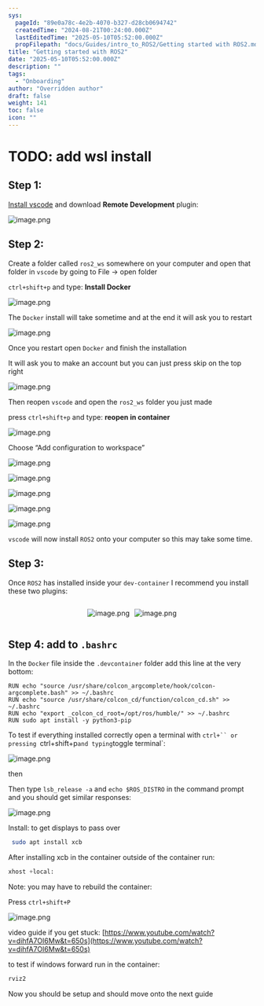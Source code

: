 ```yaml
---
sys:
  pageId: "89e0a78c-4e2b-4070-b327-d28cb0694742"
  createdTime: "2024-08-21T00:24:00.000Z"
  lastEditedTime: "2025-05-10T05:52:00.000Z"
  propFilepath: "docs/Guides/intro_to_ROS2/Getting started with ROS2.md"
title: "Getting started with ROS2"
date: "2025-05-10T05:52:00.000Z"
description: ""
tags:
  - "Onboarding"
author: "Overridden author"
draft: false
weight: 141
toc: false
icon: ""
---
```


# TODO: add wsl install

## Step 1:

[Install vscode](https://code.visualstudio.com/download) and download **Remote Development** plugin:

![image.png](https://prod-files-secure.s3.us-west-2.amazonaws.com/d518164a-d88e-44d1-a4ee-3adb3bd8bce0/efb52993-1881-4a40-b95e-6f020334f022/image.png?X-Amz-Algorithm=AWS4-HMAC-SHA256&X-Amz-Content-Sha256=UNSIGNED-PAYLOAD&X-Amz-Credential=ASIAZI2LB4667BQHHXIJ%2F20250513%2Fus-west-2%2Fs3%2Faws4_request&X-Amz-Date=20250513T210754Z&X-Amz-Expires=3600&X-Amz-Security-Token=IQoJb3JpZ2luX2VjEE0aCXVzLXdlc3QtMiJHMEUCIQD544NCeYpRmTFUbCrgCsOButnoSDEnKnfuYQkV8uh4zAIgZYLOVFQuXY4%2ByT2GgD56XJ4QpMcWJJ6RSeq8qBsMdHUqiAQI9v%2F%2F%2F%2F%2F%2F%2F%2F%2F%2FARAAGgw2Mzc0MjMxODM4MDUiDM6OP8JyOpSgulWb%2FSrcA3Ihi6cef9xxvCuHIViIT3KnSbXDX%2F7HCCcp%2BEIPHMAPJh7dOrONA%2Fydh4t6mCTqHPWkYfQ3CwNWOuHR0lxz71wRux774GGYEyK70aJ%2BpNbBa%2Fbv%2BNcNzmmIpHU3x6%2Bv0b6U14zRmG4fkVc3NH2wv5aMt3ziugII4tt99bSy6iYF5gHKcugEVS8LjvAvdB36s4%2BG%2BmkHLZk1rOTHItY7gdIj2Rmgo3Y%2B0TaRUrwjOhicjnV7cym8JTrKzzPrTnk%2F8M0tLuHFNQSB5KIWUZAKREb%2B7QBczmU5zOihtgW%2FDdqYHcDdPhBXOYX7G%2BD8txO8m1weC%2BC3B3DB2QuVzaNEwY40MqfhbovbkNfTaIr9cnwxeps2%2BKtWtXLzOKg9DriO27ueJ3%2BwnkWByvoDJO6kgvvyl9dvTTDe%2FO%2BtwVOrpmST8XAe73%2BCsngxEy5ttxDH9KU%2BDPW8krRvm%2FoIvz0bYB6phMa6Dr6Pg%2B4k%2BdKc1p8YRBlPIWDJ%2FbKUilK7Eu7WT%2FTpBJQQoVVLwRaH2c0Eia0%2Bwj0XpczTFk2a4yCmZNuOewBowcDHTNAVp5Mq%2B%2FfyMDQuTbeO19Z24l903nZiCy3N5XLeYcP0%2F9IUFtr926veYWnJlErZdcRM5m6bMM3bjsEGOqUBIKs7EKQNPWqbDggVhpbBbUPMrYRGAadJ3qKNo9T3%2FJBddiANmpW7y9ag6G3xNwyfj%2FrNDTJpQLSBb3rRzu1FG7BTn2zddWvO%2B0S5g6B05jmcAGv12xWfQroPQ8zOhNj%2FaJ5b4bJHwYR5iH82GtHh9TgdXl5rX0%2BLQqOpAdVZDYrilcYspDLEY3XhaRrA7kpfpMyR6xdXmMzP4uVvq1UNMOmsFdRY&X-Amz-Signature=a7c14626f082c4fca9c3c64743a903ae045b76c2198b663ac099fb97d183233a&X-Amz-SignedHeaders=host&x-id=GetObject)

## Step 2:

Create a folder called `ros2_ws` somewhere on your computer and open that folder in `vscode` by going to File → open folder 

`ctrl+shift+p` and type: **Install Docker**

![image.png](https://prod-files-secure.s3.us-west-2.amazonaws.com/d518164a-d88e-44d1-a4ee-3adb3bd8bce0/2269dc0e-1cd5-47ff-bceb-c04ad9b2eab0/image.png?X-Amz-Algorithm=AWS4-HMAC-SHA256&X-Amz-Content-Sha256=UNSIGNED-PAYLOAD&X-Amz-Credential=ASIAZI2LB4667BQHHXIJ%2F20250513%2Fus-west-2%2Fs3%2Faws4_request&X-Amz-Date=20250513T210754Z&X-Amz-Expires=3600&X-Amz-Security-Token=IQoJb3JpZ2luX2VjEE0aCXVzLXdlc3QtMiJHMEUCIQD544NCeYpRmTFUbCrgCsOButnoSDEnKnfuYQkV8uh4zAIgZYLOVFQuXY4%2ByT2GgD56XJ4QpMcWJJ6RSeq8qBsMdHUqiAQI9v%2F%2F%2F%2F%2F%2F%2F%2F%2F%2FARAAGgw2Mzc0MjMxODM4MDUiDM6OP8JyOpSgulWb%2FSrcA3Ihi6cef9xxvCuHIViIT3KnSbXDX%2F7HCCcp%2BEIPHMAPJh7dOrONA%2Fydh4t6mCTqHPWkYfQ3CwNWOuHR0lxz71wRux774GGYEyK70aJ%2BpNbBa%2Fbv%2BNcNzmmIpHU3x6%2Bv0b6U14zRmG4fkVc3NH2wv5aMt3ziugII4tt99bSy6iYF5gHKcugEVS8LjvAvdB36s4%2BG%2BmkHLZk1rOTHItY7gdIj2Rmgo3Y%2B0TaRUrwjOhicjnV7cym8JTrKzzPrTnk%2F8M0tLuHFNQSB5KIWUZAKREb%2B7QBczmU5zOihtgW%2FDdqYHcDdPhBXOYX7G%2BD8txO8m1weC%2BC3B3DB2QuVzaNEwY40MqfhbovbkNfTaIr9cnwxeps2%2BKtWtXLzOKg9DriO27ueJ3%2BwnkWByvoDJO6kgvvyl9dvTTDe%2FO%2BtwVOrpmST8XAe73%2BCsngxEy5ttxDH9KU%2BDPW8krRvm%2FoIvz0bYB6phMa6Dr6Pg%2B4k%2BdKc1p8YRBlPIWDJ%2FbKUilK7Eu7WT%2FTpBJQQoVVLwRaH2c0Eia0%2Bwj0XpczTFk2a4yCmZNuOewBowcDHTNAVp5Mq%2B%2FfyMDQuTbeO19Z24l903nZiCy3N5XLeYcP0%2F9IUFtr926veYWnJlErZdcRM5m6bMM3bjsEGOqUBIKs7EKQNPWqbDggVhpbBbUPMrYRGAadJ3qKNo9T3%2FJBddiANmpW7y9ag6G3xNwyfj%2FrNDTJpQLSBb3rRzu1FG7BTn2zddWvO%2B0S5g6B05jmcAGv12xWfQroPQ8zOhNj%2FaJ5b4bJHwYR5iH82GtHh9TgdXl5rX0%2BLQqOpAdVZDYrilcYspDLEY3XhaRrA7kpfpMyR6xdXmMzP4uVvq1UNMOmsFdRY&X-Amz-Signature=0d5972c1fa5ba059b416c4c22ca7e2ec274d51d437285d9ef10b4e02855b6303&X-Amz-SignedHeaders=host&x-id=GetObject)

The `Docker` install will take sometime and at the end it will ask you to restart

![image.png](https://prod-files-secure.s3.us-west-2.amazonaws.com/d518164a-d88e-44d1-a4ee-3adb3bd8bce0/ed233f78-be33-4b1f-b89c-9c346c0e961e/image.png?X-Amz-Algorithm=AWS4-HMAC-SHA256&X-Amz-Content-Sha256=UNSIGNED-PAYLOAD&X-Amz-Credential=ASIAZI2LB4667BQHHXIJ%2F20250513%2Fus-west-2%2Fs3%2Faws4_request&X-Amz-Date=20250513T210754Z&X-Amz-Expires=3600&X-Amz-Security-Token=IQoJb3JpZ2luX2VjEE0aCXVzLXdlc3QtMiJHMEUCIQD544NCeYpRmTFUbCrgCsOButnoSDEnKnfuYQkV8uh4zAIgZYLOVFQuXY4%2ByT2GgD56XJ4QpMcWJJ6RSeq8qBsMdHUqiAQI9v%2F%2F%2F%2F%2F%2F%2F%2F%2F%2FARAAGgw2Mzc0MjMxODM4MDUiDM6OP8JyOpSgulWb%2FSrcA3Ihi6cef9xxvCuHIViIT3KnSbXDX%2F7HCCcp%2BEIPHMAPJh7dOrONA%2Fydh4t6mCTqHPWkYfQ3CwNWOuHR0lxz71wRux774GGYEyK70aJ%2BpNbBa%2Fbv%2BNcNzmmIpHU3x6%2Bv0b6U14zRmG4fkVc3NH2wv5aMt3ziugII4tt99bSy6iYF5gHKcugEVS8LjvAvdB36s4%2BG%2BmkHLZk1rOTHItY7gdIj2Rmgo3Y%2B0TaRUrwjOhicjnV7cym8JTrKzzPrTnk%2F8M0tLuHFNQSB5KIWUZAKREb%2B7QBczmU5zOihtgW%2FDdqYHcDdPhBXOYX7G%2BD8txO8m1weC%2BC3B3DB2QuVzaNEwY40MqfhbovbkNfTaIr9cnwxeps2%2BKtWtXLzOKg9DriO27ueJ3%2BwnkWByvoDJO6kgvvyl9dvTTDe%2FO%2BtwVOrpmST8XAe73%2BCsngxEy5ttxDH9KU%2BDPW8krRvm%2FoIvz0bYB6phMa6Dr6Pg%2B4k%2BdKc1p8YRBlPIWDJ%2FbKUilK7Eu7WT%2FTpBJQQoVVLwRaH2c0Eia0%2Bwj0XpczTFk2a4yCmZNuOewBowcDHTNAVp5Mq%2B%2FfyMDQuTbeO19Z24l903nZiCy3N5XLeYcP0%2F9IUFtr926veYWnJlErZdcRM5m6bMM3bjsEGOqUBIKs7EKQNPWqbDggVhpbBbUPMrYRGAadJ3qKNo9T3%2FJBddiANmpW7y9ag6G3xNwyfj%2FrNDTJpQLSBb3rRzu1FG7BTn2zddWvO%2B0S5g6B05jmcAGv12xWfQroPQ8zOhNj%2FaJ5b4bJHwYR5iH82GtHh9TgdXl5rX0%2BLQqOpAdVZDYrilcYspDLEY3XhaRrA7kpfpMyR6xdXmMzP4uVvq1UNMOmsFdRY&X-Amz-Signature=46dffb8cdb8ce3afcd8ac12391b0c5b936addf1153280f339be126af68fb81ff&X-Amz-SignedHeaders=host&x-id=GetObject)

Once you restart open `Docker` and finish the installation

It will ask you to make an account but you can just press skip on the top right

![image.png](https://prod-files-secure.s3.us-west-2.amazonaws.com/d518164a-d88e-44d1-a4ee-3adb3bd8bce0/21010ad9-1659-4fd9-9f59-9932a09b2a3d/image.png?X-Amz-Algorithm=AWS4-HMAC-SHA256&X-Amz-Content-Sha256=UNSIGNED-PAYLOAD&X-Amz-Credential=ASIAZI2LB4667BQHHXIJ%2F20250513%2Fus-west-2%2Fs3%2Faws4_request&X-Amz-Date=20250513T210754Z&X-Amz-Expires=3600&X-Amz-Security-Token=IQoJb3JpZ2luX2VjEE0aCXVzLXdlc3QtMiJHMEUCIQD544NCeYpRmTFUbCrgCsOButnoSDEnKnfuYQkV8uh4zAIgZYLOVFQuXY4%2ByT2GgD56XJ4QpMcWJJ6RSeq8qBsMdHUqiAQI9v%2F%2F%2F%2F%2F%2F%2F%2F%2F%2FARAAGgw2Mzc0MjMxODM4MDUiDM6OP8JyOpSgulWb%2FSrcA3Ihi6cef9xxvCuHIViIT3KnSbXDX%2F7HCCcp%2BEIPHMAPJh7dOrONA%2Fydh4t6mCTqHPWkYfQ3CwNWOuHR0lxz71wRux774GGYEyK70aJ%2BpNbBa%2Fbv%2BNcNzmmIpHU3x6%2Bv0b6U14zRmG4fkVc3NH2wv5aMt3ziugII4tt99bSy6iYF5gHKcugEVS8LjvAvdB36s4%2BG%2BmkHLZk1rOTHItY7gdIj2Rmgo3Y%2B0TaRUrwjOhicjnV7cym8JTrKzzPrTnk%2F8M0tLuHFNQSB5KIWUZAKREb%2B7QBczmU5zOihtgW%2FDdqYHcDdPhBXOYX7G%2BD8txO8m1weC%2BC3B3DB2QuVzaNEwY40MqfhbovbkNfTaIr9cnwxeps2%2BKtWtXLzOKg9DriO27ueJ3%2BwnkWByvoDJO6kgvvyl9dvTTDe%2FO%2BtwVOrpmST8XAe73%2BCsngxEy5ttxDH9KU%2BDPW8krRvm%2FoIvz0bYB6phMa6Dr6Pg%2B4k%2BdKc1p8YRBlPIWDJ%2FbKUilK7Eu7WT%2FTpBJQQoVVLwRaH2c0Eia0%2Bwj0XpczTFk2a4yCmZNuOewBowcDHTNAVp5Mq%2B%2FfyMDQuTbeO19Z24l903nZiCy3N5XLeYcP0%2F9IUFtr926veYWnJlErZdcRM5m6bMM3bjsEGOqUBIKs7EKQNPWqbDggVhpbBbUPMrYRGAadJ3qKNo9T3%2FJBddiANmpW7y9ag6G3xNwyfj%2FrNDTJpQLSBb3rRzu1FG7BTn2zddWvO%2B0S5g6B05jmcAGv12xWfQroPQ8zOhNj%2FaJ5b4bJHwYR5iH82GtHh9TgdXl5rX0%2BLQqOpAdVZDYrilcYspDLEY3XhaRrA7kpfpMyR6xdXmMzP4uVvq1UNMOmsFdRY&X-Amz-Signature=bdb6f1512da9f6dca38abfad43f7fe12f3740a7b4c239491d465eab479bd1936&X-Amz-SignedHeaders=host&x-id=GetObject)

Then reopen `vscode` and open the `ros2_ws` folder you just made

press `ctrl+shift+p` and type: **reopen in container**

![image.png](https://prod-files-secure.s3.us-west-2.amazonaws.com/d518164a-d88e-44d1-a4ee-3adb3bd8bce0/4e93b8c2-41ad-488c-8095-c74205196118/image.png?X-Amz-Algorithm=AWS4-HMAC-SHA256&X-Amz-Content-Sha256=UNSIGNED-PAYLOAD&X-Amz-Credential=ASIAZI2LB4667BQHHXIJ%2F20250513%2Fus-west-2%2Fs3%2Faws4_request&X-Amz-Date=20250513T210754Z&X-Amz-Expires=3600&X-Amz-Security-Token=IQoJb3JpZ2luX2VjEE0aCXVzLXdlc3QtMiJHMEUCIQD544NCeYpRmTFUbCrgCsOButnoSDEnKnfuYQkV8uh4zAIgZYLOVFQuXY4%2ByT2GgD56XJ4QpMcWJJ6RSeq8qBsMdHUqiAQI9v%2F%2F%2F%2F%2F%2F%2F%2F%2F%2FARAAGgw2Mzc0MjMxODM4MDUiDM6OP8JyOpSgulWb%2FSrcA3Ihi6cef9xxvCuHIViIT3KnSbXDX%2F7HCCcp%2BEIPHMAPJh7dOrONA%2Fydh4t6mCTqHPWkYfQ3CwNWOuHR0lxz71wRux774GGYEyK70aJ%2BpNbBa%2Fbv%2BNcNzmmIpHU3x6%2Bv0b6U14zRmG4fkVc3NH2wv5aMt3ziugII4tt99bSy6iYF5gHKcugEVS8LjvAvdB36s4%2BG%2BmkHLZk1rOTHItY7gdIj2Rmgo3Y%2B0TaRUrwjOhicjnV7cym8JTrKzzPrTnk%2F8M0tLuHFNQSB5KIWUZAKREb%2B7QBczmU5zOihtgW%2FDdqYHcDdPhBXOYX7G%2BD8txO8m1weC%2BC3B3DB2QuVzaNEwY40MqfhbovbkNfTaIr9cnwxeps2%2BKtWtXLzOKg9DriO27ueJ3%2BwnkWByvoDJO6kgvvyl9dvTTDe%2FO%2BtwVOrpmST8XAe73%2BCsngxEy5ttxDH9KU%2BDPW8krRvm%2FoIvz0bYB6phMa6Dr6Pg%2B4k%2BdKc1p8YRBlPIWDJ%2FbKUilK7Eu7WT%2FTpBJQQoVVLwRaH2c0Eia0%2Bwj0XpczTFk2a4yCmZNuOewBowcDHTNAVp5Mq%2B%2FfyMDQuTbeO19Z24l903nZiCy3N5XLeYcP0%2F9IUFtr926veYWnJlErZdcRM5m6bMM3bjsEGOqUBIKs7EKQNPWqbDggVhpbBbUPMrYRGAadJ3qKNo9T3%2FJBddiANmpW7y9ag6G3xNwyfj%2FrNDTJpQLSBb3rRzu1FG7BTn2zddWvO%2B0S5g6B05jmcAGv12xWfQroPQ8zOhNj%2FaJ5b4bJHwYR5iH82GtHh9TgdXl5rX0%2BLQqOpAdVZDYrilcYspDLEY3XhaRrA7kpfpMyR6xdXmMzP4uVvq1UNMOmsFdRY&X-Amz-Signature=c7ed8bd766ed1cf2098b85c61e0b493af746cc68e67a431a4197aca7a952c3ed&X-Amz-SignedHeaders=host&x-id=GetObject)

Choose “Add configuration to workspace”

![image.png](https://prod-files-secure.s3.us-west-2.amazonaws.com/d518164a-d88e-44d1-a4ee-3adb3bd8bce0/9560b282-5060-4989-ba37-97e7b2c22476/image.png?X-Amz-Algorithm=AWS4-HMAC-SHA256&X-Amz-Content-Sha256=UNSIGNED-PAYLOAD&X-Amz-Credential=ASIAZI2LB4667BQHHXIJ%2F20250513%2Fus-west-2%2Fs3%2Faws4_request&X-Amz-Date=20250513T210754Z&X-Amz-Expires=3600&X-Amz-Security-Token=IQoJb3JpZ2luX2VjEE0aCXVzLXdlc3QtMiJHMEUCIQD544NCeYpRmTFUbCrgCsOButnoSDEnKnfuYQkV8uh4zAIgZYLOVFQuXY4%2ByT2GgD56XJ4QpMcWJJ6RSeq8qBsMdHUqiAQI9v%2F%2F%2F%2F%2F%2F%2F%2F%2F%2FARAAGgw2Mzc0MjMxODM4MDUiDM6OP8JyOpSgulWb%2FSrcA3Ihi6cef9xxvCuHIViIT3KnSbXDX%2F7HCCcp%2BEIPHMAPJh7dOrONA%2Fydh4t6mCTqHPWkYfQ3CwNWOuHR0lxz71wRux774GGYEyK70aJ%2BpNbBa%2Fbv%2BNcNzmmIpHU3x6%2Bv0b6U14zRmG4fkVc3NH2wv5aMt3ziugII4tt99bSy6iYF5gHKcugEVS8LjvAvdB36s4%2BG%2BmkHLZk1rOTHItY7gdIj2Rmgo3Y%2B0TaRUrwjOhicjnV7cym8JTrKzzPrTnk%2F8M0tLuHFNQSB5KIWUZAKREb%2B7QBczmU5zOihtgW%2FDdqYHcDdPhBXOYX7G%2BD8txO8m1weC%2BC3B3DB2QuVzaNEwY40MqfhbovbkNfTaIr9cnwxeps2%2BKtWtXLzOKg9DriO27ueJ3%2BwnkWByvoDJO6kgvvyl9dvTTDe%2FO%2BtwVOrpmST8XAe73%2BCsngxEy5ttxDH9KU%2BDPW8krRvm%2FoIvz0bYB6phMa6Dr6Pg%2B4k%2BdKc1p8YRBlPIWDJ%2FbKUilK7Eu7WT%2FTpBJQQoVVLwRaH2c0Eia0%2Bwj0XpczTFk2a4yCmZNuOewBowcDHTNAVp5Mq%2B%2FfyMDQuTbeO19Z24l903nZiCy3N5XLeYcP0%2F9IUFtr926veYWnJlErZdcRM5m6bMM3bjsEGOqUBIKs7EKQNPWqbDggVhpbBbUPMrYRGAadJ3qKNo9T3%2FJBddiANmpW7y9ag6G3xNwyfj%2FrNDTJpQLSBb3rRzu1FG7BTn2zddWvO%2B0S5g6B05jmcAGv12xWfQroPQ8zOhNj%2FaJ5b4bJHwYR5iH82GtHh9TgdXl5rX0%2BLQqOpAdVZDYrilcYspDLEY3XhaRrA7kpfpMyR6xdXmMzP4uVvq1UNMOmsFdRY&X-Amz-Signature=f8b130d5286ffd6e69f6218c3c36dcab1526ea01a9d5de28a8140de12af00ac1&X-Amz-SignedHeaders=host&x-id=GetObject)

![image.png](https://prod-files-secure.s3.us-west-2.amazonaws.com/d518164a-d88e-44d1-a4ee-3adb3bd8bce0/2ee63f81-886b-48e8-a553-dc6e5eac99e4/image.png?X-Amz-Algorithm=AWS4-HMAC-SHA256&X-Amz-Content-Sha256=UNSIGNED-PAYLOAD&X-Amz-Credential=ASIAZI2LB4667BQHHXIJ%2F20250513%2Fus-west-2%2Fs3%2Faws4_request&X-Amz-Date=20250513T210754Z&X-Amz-Expires=3600&X-Amz-Security-Token=IQoJb3JpZ2luX2VjEE0aCXVzLXdlc3QtMiJHMEUCIQD544NCeYpRmTFUbCrgCsOButnoSDEnKnfuYQkV8uh4zAIgZYLOVFQuXY4%2ByT2GgD56XJ4QpMcWJJ6RSeq8qBsMdHUqiAQI9v%2F%2F%2F%2F%2F%2F%2F%2F%2F%2FARAAGgw2Mzc0MjMxODM4MDUiDM6OP8JyOpSgulWb%2FSrcA3Ihi6cef9xxvCuHIViIT3KnSbXDX%2F7HCCcp%2BEIPHMAPJh7dOrONA%2Fydh4t6mCTqHPWkYfQ3CwNWOuHR0lxz71wRux774GGYEyK70aJ%2BpNbBa%2Fbv%2BNcNzmmIpHU3x6%2Bv0b6U14zRmG4fkVc3NH2wv5aMt3ziugII4tt99bSy6iYF5gHKcugEVS8LjvAvdB36s4%2BG%2BmkHLZk1rOTHItY7gdIj2Rmgo3Y%2B0TaRUrwjOhicjnV7cym8JTrKzzPrTnk%2F8M0tLuHFNQSB5KIWUZAKREb%2B7QBczmU5zOihtgW%2FDdqYHcDdPhBXOYX7G%2BD8txO8m1weC%2BC3B3DB2QuVzaNEwY40MqfhbovbkNfTaIr9cnwxeps2%2BKtWtXLzOKg9DriO27ueJ3%2BwnkWByvoDJO6kgvvyl9dvTTDe%2FO%2BtwVOrpmST8XAe73%2BCsngxEy5ttxDH9KU%2BDPW8krRvm%2FoIvz0bYB6phMa6Dr6Pg%2B4k%2BdKc1p8YRBlPIWDJ%2FbKUilK7Eu7WT%2FTpBJQQoVVLwRaH2c0Eia0%2Bwj0XpczTFk2a4yCmZNuOewBowcDHTNAVp5Mq%2B%2FfyMDQuTbeO19Z24l903nZiCy3N5XLeYcP0%2F9IUFtr926veYWnJlErZdcRM5m6bMM3bjsEGOqUBIKs7EKQNPWqbDggVhpbBbUPMrYRGAadJ3qKNo9T3%2FJBddiANmpW7y9ag6G3xNwyfj%2FrNDTJpQLSBb3rRzu1FG7BTn2zddWvO%2B0S5g6B05jmcAGv12xWfQroPQ8zOhNj%2FaJ5b4bJHwYR5iH82GtHh9TgdXl5rX0%2BLQqOpAdVZDYrilcYspDLEY3XhaRrA7kpfpMyR6xdXmMzP4uVvq1UNMOmsFdRY&X-Amz-Signature=3b376b91fb9b50b369fbaf61489be244e082b1f01880a8b27b22af00f847c670&X-Amz-SignedHeaders=host&x-id=GetObject)

![image.png](https://prod-files-secure.s3.us-west-2.amazonaws.com/d518164a-d88e-44d1-a4ee-3adb3bd8bce0/ae1580b2-b048-407e-aed9-b584224a7a04/image.png?X-Amz-Algorithm=AWS4-HMAC-SHA256&X-Amz-Content-Sha256=UNSIGNED-PAYLOAD&X-Amz-Credential=ASIAZI2LB4667BQHHXIJ%2F20250513%2Fus-west-2%2Fs3%2Faws4_request&X-Amz-Date=20250513T210754Z&X-Amz-Expires=3600&X-Amz-Security-Token=IQoJb3JpZ2luX2VjEE0aCXVzLXdlc3QtMiJHMEUCIQD544NCeYpRmTFUbCrgCsOButnoSDEnKnfuYQkV8uh4zAIgZYLOVFQuXY4%2ByT2GgD56XJ4QpMcWJJ6RSeq8qBsMdHUqiAQI9v%2F%2F%2F%2F%2F%2F%2F%2F%2F%2FARAAGgw2Mzc0MjMxODM4MDUiDM6OP8JyOpSgulWb%2FSrcA3Ihi6cef9xxvCuHIViIT3KnSbXDX%2F7HCCcp%2BEIPHMAPJh7dOrONA%2Fydh4t6mCTqHPWkYfQ3CwNWOuHR0lxz71wRux774GGYEyK70aJ%2BpNbBa%2Fbv%2BNcNzmmIpHU3x6%2Bv0b6U14zRmG4fkVc3NH2wv5aMt3ziugII4tt99bSy6iYF5gHKcugEVS8LjvAvdB36s4%2BG%2BmkHLZk1rOTHItY7gdIj2Rmgo3Y%2B0TaRUrwjOhicjnV7cym8JTrKzzPrTnk%2F8M0tLuHFNQSB5KIWUZAKREb%2B7QBczmU5zOihtgW%2FDdqYHcDdPhBXOYX7G%2BD8txO8m1weC%2BC3B3DB2QuVzaNEwY40MqfhbovbkNfTaIr9cnwxeps2%2BKtWtXLzOKg9DriO27ueJ3%2BwnkWByvoDJO6kgvvyl9dvTTDe%2FO%2BtwVOrpmST8XAe73%2BCsngxEy5ttxDH9KU%2BDPW8krRvm%2FoIvz0bYB6phMa6Dr6Pg%2B4k%2BdKc1p8YRBlPIWDJ%2FbKUilK7Eu7WT%2FTpBJQQoVVLwRaH2c0Eia0%2Bwj0XpczTFk2a4yCmZNuOewBowcDHTNAVp5Mq%2B%2FfyMDQuTbeO19Z24l903nZiCy3N5XLeYcP0%2F9IUFtr926veYWnJlErZdcRM5m6bMM3bjsEGOqUBIKs7EKQNPWqbDggVhpbBbUPMrYRGAadJ3qKNo9T3%2FJBddiANmpW7y9ag6G3xNwyfj%2FrNDTJpQLSBb3rRzu1FG7BTn2zddWvO%2B0S5g6B05jmcAGv12xWfQroPQ8zOhNj%2FaJ5b4bJHwYR5iH82GtHh9TgdXl5rX0%2BLQqOpAdVZDYrilcYspDLEY3XhaRrA7kpfpMyR6xdXmMzP4uVvq1UNMOmsFdRY&X-Amz-Signature=373c04ee599b984fda00d4abb64c370dfbbc10175f5a154cc8eac359915a982e&X-Amz-SignedHeaders=host&x-id=GetObject)

![image.png](https://prod-files-secure.s3.us-west-2.amazonaws.com/d518164a-d88e-44d1-a4ee-3adb3bd8bce0/53255b28-f75e-430f-b9e3-c0ac8577e42b/image.png?X-Amz-Algorithm=AWS4-HMAC-SHA256&X-Amz-Content-Sha256=UNSIGNED-PAYLOAD&X-Amz-Credential=ASIAZI2LB4667BQHHXIJ%2F20250513%2Fus-west-2%2Fs3%2Faws4_request&X-Amz-Date=20250513T210754Z&X-Amz-Expires=3600&X-Amz-Security-Token=IQoJb3JpZ2luX2VjEE0aCXVzLXdlc3QtMiJHMEUCIQD544NCeYpRmTFUbCrgCsOButnoSDEnKnfuYQkV8uh4zAIgZYLOVFQuXY4%2ByT2GgD56XJ4QpMcWJJ6RSeq8qBsMdHUqiAQI9v%2F%2F%2F%2F%2F%2F%2F%2F%2F%2FARAAGgw2Mzc0MjMxODM4MDUiDM6OP8JyOpSgulWb%2FSrcA3Ihi6cef9xxvCuHIViIT3KnSbXDX%2F7HCCcp%2BEIPHMAPJh7dOrONA%2Fydh4t6mCTqHPWkYfQ3CwNWOuHR0lxz71wRux774GGYEyK70aJ%2BpNbBa%2Fbv%2BNcNzmmIpHU3x6%2Bv0b6U14zRmG4fkVc3NH2wv5aMt3ziugII4tt99bSy6iYF5gHKcugEVS8LjvAvdB36s4%2BG%2BmkHLZk1rOTHItY7gdIj2Rmgo3Y%2B0TaRUrwjOhicjnV7cym8JTrKzzPrTnk%2F8M0tLuHFNQSB5KIWUZAKREb%2B7QBczmU5zOihtgW%2FDdqYHcDdPhBXOYX7G%2BD8txO8m1weC%2BC3B3DB2QuVzaNEwY40MqfhbovbkNfTaIr9cnwxeps2%2BKtWtXLzOKg9DriO27ueJ3%2BwnkWByvoDJO6kgvvyl9dvTTDe%2FO%2BtwVOrpmST8XAe73%2BCsngxEy5ttxDH9KU%2BDPW8krRvm%2FoIvz0bYB6phMa6Dr6Pg%2B4k%2BdKc1p8YRBlPIWDJ%2FbKUilK7Eu7WT%2FTpBJQQoVVLwRaH2c0Eia0%2Bwj0XpczTFk2a4yCmZNuOewBowcDHTNAVp5Mq%2B%2FfyMDQuTbeO19Z24l903nZiCy3N5XLeYcP0%2F9IUFtr926veYWnJlErZdcRM5m6bMM3bjsEGOqUBIKs7EKQNPWqbDggVhpbBbUPMrYRGAadJ3qKNo9T3%2FJBddiANmpW7y9ag6G3xNwyfj%2FrNDTJpQLSBb3rRzu1FG7BTn2zddWvO%2B0S5g6B05jmcAGv12xWfQroPQ8zOhNj%2FaJ5b4bJHwYR5iH82GtHh9TgdXl5rX0%2BLQqOpAdVZDYrilcYspDLEY3XhaRrA7kpfpMyR6xdXmMzP4uVvq1UNMOmsFdRY&X-Amz-Signature=32a7e1bb88d6144236eb20da2fb8c7b4f11824563d0e722731c5ac294fc59d46&X-Amz-SignedHeaders=host&x-id=GetObject)

![image.png](https://prod-files-secure.s3.us-west-2.amazonaws.com/d518164a-d88e-44d1-a4ee-3adb3bd8bce0/7c562767-5af9-4ffb-97d1-327bcdf4ee00/image.png?X-Amz-Algorithm=AWS4-HMAC-SHA256&X-Amz-Content-Sha256=UNSIGNED-PAYLOAD&X-Amz-Credential=ASIAZI2LB4667BQHHXIJ%2F20250513%2Fus-west-2%2Fs3%2Faws4_request&X-Amz-Date=20250513T210754Z&X-Amz-Expires=3600&X-Amz-Security-Token=IQoJb3JpZ2luX2VjEE0aCXVzLXdlc3QtMiJHMEUCIQD544NCeYpRmTFUbCrgCsOButnoSDEnKnfuYQkV8uh4zAIgZYLOVFQuXY4%2ByT2GgD56XJ4QpMcWJJ6RSeq8qBsMdHUqiAQI9v%2F%2F%2F%2F%2F%2F%2F%2F%2F%2FARAAGgw2Mzc0MjMxODM4MDUiDM6OP8JyOpSgulWb%2FSrcA3Ihi6cef9xxvCuHIViIT3KnSbXDX%2F7HCCcp%2BEIPHMAPJh7dOrONA%2Fydh4t6mCTqHPWkYfQ3CwNWOuHR0lxz71wRux774GGYEyK70aJ%2BpNbBa%2Fbv%2BNcNzmmIpHU3x6%2Bv0b6U14zRmG4fkVc3NH2wv5aMt3ziugII4tt99bSy6iYF5gHKcugEVS8LjvAvdB36s4%2BG%2BmkHLZk1rOTHItY7gdIj2Rmgo3Y%2B0TaRUrwjOhicjnV7cym8JTrKzzPrTnk%2F8M0tLuHFNQSB5KIWUZAKREb%2B7QBczmU5zOihtgW%2FDdqYHcDdPhBXOYX7G%2BD8txO8m1weC%2BC3B3DB2QuVzaNEwY40MqfhbovbkNfTaIr9cnwxeps2%2BKtWtXLzOKg9DriO27ueJ3%2BwnkWByvoDJO6kgvvyl9dvTTDe%2FO%2BtwVOrpmST8XAe73%2BCsngxEy5ttxDH9KU%2BDPW8krRvm%2FoIvz0bYB6phMa6Dr6Pg%2B4k%2BdKc1p8YRBlPIWDJ%2FbKUilK7Eu7WT%2FTpBJQQoVVLwRaH2c0Eia0%2Bwj0XpczTFk2a4yCmZNuOewBowcDHTNAVp5Mq%2B%2FfyMDQuTbeO19Z24l903nZiCy3N5XLeYcP0%2F9IUFtr926veYWnJlErZdcRM5m6bMM3bjsEGOqUBIKs7EKQNPWqbDggVhpbBbUPMrYRGAadJ3qKNo9T3%2FJBddiANmpW7y9ag6G3xNwyfj%2FrNDTJpQLSBb3rRzu1FG7BTn2zddWvO%2B0S5g6B05jmcAGv12xWfQroPQ8zOhNj%2FaJ5b4bJHwYR5iH82GtHh9TgdXl5rX0%2BLQqOpAdVZDYrilcYspDLEY3XhaRrA7kpfpMyR6xdXmMzP4uVvq1UNMOmsFdRY&X-Amz-Signature=c71fe31b9168bc2c701342c6ee226a793c6aaadcdf9fbcf20640bd9c3db632f7&X-Amz-SignedHeaders=host&x-id=GetObject)

`vscode` will now install `ROS2` onto your computer so this may take some time.

## Step 3:

Once `ROS2` has installed inside your `dev-container` I recommend you install these two plugins:

<div style="display: flex;flex-direction: row; column-gap:10px; max-width: 630px;justify-content: center;">
<div>

![image.png](https://prod-files-secure.s3.us-west-2.amazonaws.com/d518164a-d88e-44d1-a4ee-3adb3bd8bce0/3fc3d550-5a54-4ba1-ba6b-faa01cdb7369/image.png?X-Amz-Algorithm=AWS4-HMAC-SHA256&X-Amz-Content-Sha256=UNSIGNED-PAYLOAD&X-Amz-Credential=ASIAZI2LB4662BNIVMAY%2F20250513%2Fus-west-2%2Fs3%2Faws4_request&X-Amz-Date=20250513T210757Z&X-Amz-Expires=3600&X-Amz-Security-Token=IQoJb3JpZ2luX2VjEE0aCXVzLXdlc3QtMiJGMEQCIEykl9LsTqUTTaK4XlGxdUR70fq63hmiCvX65HPiQ31KAiBjy0QOf6ckuCAaghOVnRdxkyIS6C0UCdYaE6QMWqKbgyqIBAj2%2F%2F%2F%2F%2F%2F%2F%2F%2F%2F8BEAAaDDYzNzQyMzE4MzgwNSIM%2FcjXjJMspRp8%2Bav4KtwD1XOyvy5mpQtd6G%2FBL40TGPJdp7qhUMdI5hTUtUN1qLZahoUkvwhEsWQ9VhXLSC3jXgyBNzGGe700Esb%2F9xxWc%2FWFw7ogiLKh7h1OhB4Spl%2BhqyJczqDus4edbsNkVmsBd4vujuHRdNIO6M8piMCcfTvf00W5kEe5qQ%2BCFNpjCcASOt6M1f%2Fd58w8yyR2MPQ0IXtrKP7vVUrB6mB%2FrW1CNWE%2FS1wkFi%2FNufbuCQ1BJaaKHPKGuDI6TIbxkSF%2B3hxWx6TV%2Bkfrhr5i7RTM7BWwL%2BQCx%2BT6XBGamb2CoEBZaS2D0sTKCudOKZA9LXAOC1lkqCqzTyUIzMEGKpD439uHK3uoN4OE8DRHWKdjxPyF7Ve1MVM9ZBrJTpl1G4fFfBVrwrexr2PwmJ5U%2BrFmIQHVn9jhEtpEd35UEJr1KBjIyfOC5BEgnLKkZnxTKMz9dJk5%2BQUUsLJ%2F4Zz2nR5lUlLkdNzaqjUrUYINy1SdEC%2BWaRmAxzqHLRWj5ho9dmprOfjVqgy4n2%2FEGfUdkrWDo9oCpiJ2W2wUd%2FuPRzrJfzXrhOoJmAAqNayLvqw6%2FjdezNC5MDEV7YfUpo3D6uLEqC%2BjLeC1FKFdmLPIxHWQUta3ZCBeLbaOKmcRtGpNZ0cw%2FNqOwQY6pgG34zEvd3qPSXGGmdyI9WugkcUF4loqH6gFbdTXwZN%2B6iADZpWHKDLnCCsCHH7EWtYH02JInvmH9tkGkzIX4jDc91saeSJQvz1mZKIlbK6t7nabgsSyizAfv6I32AnOZudjUbumIn6FTasMqlsMUuwJ4MUPkj%2Flk0%2BQgkw2JGy7M4J%2BIU0uLHvfOoUOXRfo0LY0Ki8VjLBFaF%2BKIfb%2FUZy8mTDIN5bS&X-Amz-Signature=32ca50634081e43746fc3449b3fc76703909c82ee75f84c35a72b610f192a019&X-Amz-SignedHeaders=host&x-id=GetObject)

</div>
<div>

![image.png](https://prod-files-secure.s3.us-west-2.amazonaws.com/d518164a-d88e-44d1-a4ee-3adb3bd8bce0/d994cc66-13c2-4093-a5a3-f84cf4601a82/image.png?X-Amz-Algorithm=AWS4-HMAC-SHA256&X-Amz-Content-Sha256=UNSIGNED-PAYLOAD&X-Amz-Credential=ASIAZI2LB466RKW7YXM2%2F20250513%2Fus-west-2%2Fs3%2Faws4_request&X-Amz-Date=20250513T210758Z&X-Amz-Expires=3600&X-Amz-Security-Token=IQoJb3JpZ2luX2VjEE0aCXVzLXdlc3QtMiJIMEYCIQD9bUiMn0nmK%2BbTCwqRT2FJHO305ezjA2rhWYvyUfPwTgIhAOCJLJ06onz8W8yEwvtnzkISorI8d75WM9KT4sWlJNUFKogECPb%2F%2F%2F%2F%2F%2F%2F%2F%2F%2FwEQABoMNjM3NDIzMTgzODA1IgwQisctstS0QbGywq0q3AMjMYV1idr6pFDN9Rl3ic%2BiohDcG8Uj6J6HPhnRHoMyCYmN7Yaxm2r%2BKrMbcdXtscZSAFp8hk0aKjXsMAz3w0j5P2b1zphUfjRsWCmw98dfbiRpAKzKXWsSeWT9IspTl33fri6G0vr2gWeEQ%2F9ML0I2qmbowa96RAn%2B%2F%2BeWJV5N%2F8shERdio9%2FEzE4RGjsLmgQ%2FUPAxoBp0IgBhL6jKWFO%2BP1cAr1l7943bBb4jEmZmWgVkZ59a4dw5eGkesXauLRELtMCvw2xdho2N6euUsIEwcF%2FaumYEGVapB35EsDjoAUz99dIDiJlgmx2Mt9RNk30kuCvPs5RpLiqEHkNsuPUeYfXEGFIBaeHwiv3b2Hfh3i%2FCkfoIJGEux2pN8kilUbtF6%2BwV9GS6VHtY6QjRJuH1Z62Jmb%2FDkQrJGaMvFbf3ZU4QKETtHr%2F3mRtoHhV9%2BI5ZbVtXEGAYuPa330Wcx2p%2FvBrOk6TpOm9v1dL2xcUE9gE5dYQJnnbkXU5arLiF7To%2F782ntnHLj6J1NZn6UhkTDO0EudGraxWE1vqT4Oilu89APwJ5s7Kx9Ev1hzTOigJrl82nEzK%2Fur669y8%2F9vQEQImTwu6X06SHtSPLcVZ0K7Lcr2aPkQFcdLc8KDDn2o7BBjqkAcjerIByQzKkZGeliNBD94QJU%2FZjL8bhjNmP5jrUpQMLhYbtY3Nm07nGBiGdyr8XVU3tLhYIOZcc081zS%2FCZHPqcc%2BAwzwjFFiA4RXiCeEikY34VhaWycgD4EOHdMJgrV6qUvdnEHNJb4ZgXtbM6nX2C7pcbMh4gh3fikOb0XWkrexC9HMpsTr18e33DdpAlxgd94RsbI6nYnaeEugMY8Et1%2FPFf&X-Amz-Signature=5f645bd6c6c9ac24a294a6c424857157b18de3823e136959c089d26c30178f34&X-Amz-SignedHeaders=host&x-id=GetObject)

</div>
</div>

## Step 4: add to `.bashrc`

In the `Docker` file inside the `.devcontainer` folder add this line at the very bottom: 

```docker
RUN echo "source /usr/share/colcon_argcomplete/hook/colcon-argcomplete.bash" >> ~/.bashrc
RUN echo "source /usr/share/colcon_cd/function/colcon_cd.sh" >> ~/.bashrc
RUN echo "export _colcon_cd_root=/opt/ros/humble/" >> ~/.bashrc
RUN sudo apt install -y python3-pip 
```

To test if everything installed correctly open a terminal with `ctrl+`` or pressing `ctrl+shift+p` and typing `toggle terminal`:

![image.png](https://prod-files-secure.s3.us-west-2.amazonaws.com/d518164a-d88e-44d1-a4ee-3adb3bd8bce0/6a4943d8-b04e-4c02-9a58-775f3384d1a5/image.png?X-Amz-Algorithm=AWS4-HMAC-SHA256&X-Amz-Content-Sha256=UNSIGNED-PAYLOAD&X-Amz-Credential=ASIAZI2LB4667BQHHXIJ%2F20250513%2Fus-west-2%2Fs3%2Faws4_request&X-Amz-Date=20250513T210754Z&X-Amz-Expires=3600&X-Amz-Security-Token=IQoJb3JpZ2luX2VjEE0aCXVzLXdlc3QtMiJHMEUCIQD544NCeYpRmTFUbCrgCsOButnoSDEnKnfuYQkV8uh4zAIgZYLOVFQuXY4%2ByT2GgD56XJ4QpMcWJJ6RSeq8qBsMdHUqiAQI9v%2F%2F%2F%2F%2F%2F%2F%2F%2F%2FARAAGgw2Mzc0MjMxODM4MDUiDM6OP8JyOpSgulWb%2FSrcA3Ihi6cef9xxvCuHIViIT3KnSbXDX%2F7HCCcp%2BEIPHMAPJh7dOrONA%2Fydh4t6mCTqHPWkYfQ3CwNWOuHR0lxz71wRux774GGYEyK70aJ%2BpNbBa%2Fbv%2BNcNzmmIpHU3x6%2Bv0b6U14zRmG4fkVc3NH2wv5aMt3ziugII4tt99bSy6iYF5gHKcugEVS8LjvAvdB36s4%2BG%2BmkHLZk1rOTHItY7gdIj2Rmgo3Y%2B0TaRUrwjOhicjnV7cym8JTrKzzPrTnk%2F8M0tLuHFNQSB5KIWUZAKREb%2B7QBczmU5zOihtgW%2FDdqYHcDdPhBXOYX7G%2BD8txO8m1weC%2BC3B3DB2QuVzaNEwY40MqfhbovbkNfTaIr9cnwxeps2%2BKtWtXLzOKg9DriO27ueJ3%2BwnkWByvoDJO6kgvvyl9dvTTDe%2FO%2BtwVOrpmST8XAe73%2BCsngxEy5ttxDH9KU%2BDPW8krRvm%2FoIvz0bYB6phMa6Dr6Pg%2B4k%2BdKc1p8YRBlPIWDJ%2FbKUilK7Eu7WT%2FTpBJQQoVVLwRaH2c0Eia0%2Bwj0XpczTFk2a4yCmZNuOewBowcDHTNAVp5Mq%2B%2FfyMDQuTbeO19Z24l903nZiCy3N5XLeYcP0%2F9IUFtr926veYWnJlErZdcRM5m6bMM3bjsEGOqUBIKs7EKQNPWqbDggVhpbBbUPMrYRGAadJ3qKNo9T3%2FJBddiANmpW7y9ag6G3xNwyfj%2FrNDTJpQLSBb3rRzu1FG7BTn2zddWvO%2B0S5g6B05jmcAGv12xWfQroPQ8zOhNj%2FaJ5b4bJHwYR5iH82GtHh9TgdXl5rX0%2BLQqOpAdVZDYrilcYspDLEY3XhaRrA7kpfpMyR6xdXmMzP4uVvq1UNMOmsFdRY&X-Amz-Signature=8098b46aab9a7dcc7f174ec9e0191e8838bbe94465303a0d9ad35f51fe3e83b2&X-Amz-SignedHeaders=host&x-id=GetObject)

then 

Then type `lsb_release -a` and `echo $ROS_DISTRO` in the command prompt and you should get similar responses:

![image.png](https://prod-files-secure.s3.us-west-2.amazonaws.com/d518164a-d88e-44d1-a4ee-3adb3bd8bce0/3e635dec-a805-4e85-8b9e-d000e5b71a4e/image.png?X-Amz-Algorithm=AWS4-HMAC-SHA256&X-Amz-Content-Sha256=UNSIGNED-PAYLOAD&X-Amz-Credential=ASIAZI2LB4667BQHHXIJ%2F20250513%2Fus-west-2%2Fs3%2Faws4_request&X-Amz-Date=20250513T210754Z&X-Amz-Expires=3600&X-Amz-Security-Token=IQoJb3JpZ2luX2VjEE0aCXVzLXdlc3QtMiJHMEUCIQD544NCeYpRmTFUbCrgCsOButnoSDEnKnfuYQkV8uh4zAIgZYLOVFQuXY4%2ByT2GgD56XJ4QpMcWJJ6RSeq8qBsMdHUqiAQI9v%2F%2F%2F%2F%2F%2F%2F%2F%2F%2FARAAGgw2Mzc0MjMxODM4MDUiDM6OP8JyOpSgulWb%2FSrcA3Ihi6cef9xxvCuHIViIT3KnSbXDX%2F7HCCcp%2BEIPHMAPJh7dOrONA%2Fydh4t6mCTqHPWkYfQ3CwNWOuHR0lxz71wRux774GGYEyK70aJ%2BpNbBa%2Fbv%2BNcNzmmIpHU3x6%2Bv0b6U14zRmG4fkVc3NH2wv5aMt3ziugII4tt99bSy6iYF5gHKcugEVS8LjvAvdB36s4%2BG%2BmkHLZk1rOTHItY7gdIj2Rmgo3Y%2B0TaRUrwjOhicjnV7cym8JTrKzzPrTnk%2F8M0tLuHFNQSB5KIWUZAKREb%2B7QBczmU5zOihtgW%2FDdqYHcDdPhBXOYX7G%2BD8txO8m1weC%2BC3B3DB2QuVzaNEwY40MqfhbovbkNfTaIr9cnwxeps2%2BKtWtXLzOKg9DriO27ueJ3%2BwnkWByvoDJO6kgvvyl9dvTTDe%2FO%2BtwVOrpmST8XAe73%2BCsngxEy5ttxDH9KU%2BDPW8krRvm%2FoIvz0bYB6phMa6Dr6Pg%2B4k%2BdKc1p8YRBlPIWDJ%2FbKUilK7Eu7WT%2FTpBJQQoVVLwRaH2c0Eia0%2Bwj0XpczTFk2a4yCmZNuOewBowcDHTNAVp5Mq%2B%2FfyMDQuTbeO19Z24l903nZiCy3N5XLeYcP0%2F9IUFtr926veYWnJlErZdcRM5m6bMM3bjsEGOqUBIKs7EKQNPWqbDggVhpbBbUPMrYRGAadJ3qKNo9T3%2FJBddiANmpW7y9ag6G3xNwyfj%2FrNDTJpQLSBb3rRzu1FG7BTn2zddWvO%2B0S5g6B05jmcAGv12xWfQroPQ8zOhNj%2FaJ5b4bJHwYR5iH82GtHh9TgdXl5rX0%2BLQqOpAdVZDYrilcYspDLEY3XhaRrA7kpfpMyR6xdXmMzP4uVvq1UNMOmsFdRY&X-Amz-Signature=db1e8b5a1d3c9ad9ab84cae30889a7d6c4390c1230b03f7715512a7eb7b65f2e&X-Amz-SignedHeaders=host&x-id=GetObject)

Install:  to get displays to pass over

```bash
 sudo apt install xcb
```

After installing xcb in the container outside of the container run:

```python
xhost +local:
```

Note: you may have to rebuild the container:

Press `ctrl+shift+P`

![image.png](https://prod-files-secure.s3.us-west-2.amazonaws.com/d518164a-d88e-44d1-a4ee-3adb3bd8bce0/6c2be660-2618-4c38-9c26-53554f7a0b7b/image.png?X-Amz-Algorithm=AWS4-HMAC-SHA256&X-Amz-Content-Sha256=UNSIGNED-PAYLOAD&X-Amz-Credential=ASIAZI2LB4667BQHHXIJ%2F20250513%2Fus-west-2%2Fs3%2Faws4_request&X-Amz-Date=20250513T210754Z&X-Amz-Expires=3600&X-Amz-Security-Token=IQoJb3JpZ2luX2VjEE0aCXVzLXdlc3QtMiJHMEUCIQD544NCeYpRmTFUbCrgCsOButnoSDEnKnfuYQkV8uh4zAIgZYLOVFQuXY4%2ByT2GgD56XJ4QpMcWJJ6RSeq8qBsMdHUqiAQI9v%2F%2F%2F%2F%2F%2F%2F%2F%2F%2FARAAGgw2Mzc0MjMxODM4MDUiDM6OP8JyOpSgulWb%2FSrcA3Ihi6cef9xxvCuHIViIT3KnSbXDX%2F7HCCcp%2BEIPHMAPJh7dOrONA%2Fydh4t6mCTqHPWkYfQ3CwNWOuHR0lxz71wRux774GGYEyK70aJ%2BpNbBa%2Fbv%2BNcNzmmIpHU3x6%2Bv0b6U14zRmG4fkVc3NH2wv5aMt3ziugII4tt99bSy6iYF5gHKcugEVS8LjvAvdB36s4%2BG%2BmkHLZk1rOTHItY7gdIj2Rmgo3Y%2B0TaRUrwjOhicjnV7cym8JTrKzzPrTnk%2F8M0tLuHFNQSB5KIWUZAKREb%2B7QBczmU5zOihtgW%2FDdqYHcDdPhBXOYX7G%2BD8txO8m1weC%2BC3B3DB2QuVzaNEwY40MqfhbovbkNfTaIr9cnwxeps2%2BKtWtXLzOKg9DriO27ueJ3%2BwnkWByvoDJO6kgvvyl9dvTTDe%2FO%2BtwVOrpmST8XAe73%2BCsngxEy5ttxDH9KU%2BDPW8krRvm%2FoIvz0bYB6phMa6Dr6Pg%2B4k%2BdKc1p8YRBlPIWDJ%2FbKUilK7Eu7WT%2FTpBJQQoVVLwRaH2c0Eia0%2Bwj0XpczTFk2a4yCmZNuOewBowcDHTNAVp5Mq%2B%2FfyMDQuTbeO19Z24l903nZiCy3N5XLeYcP0%2F9IUFtr926veYWnJlErZdcRM5m6bMM3bjsEGOqUBIKs7EKQNPWqbDggVhpbBbUPMrYRGAadJ3qKNo9T3%2FJBddiANmpW7y9ag6G3xNwyfj%2FrNDTJpQLSBb3rRzu1FG7BTn2zddWvO%2B0S5g6B05jmcAGv12xWfQroPQ8zOhNj%2FaJ5b4bJHwYR5iH82GtHh9TgdXl5rX0%2BLQqOpAdVZDYrilcYspDLEY3XhaRrA7kpfpMyR6xdXmMzP4uVvq1UNMOmsFdRY&X-Amz-Signature=7b271a2ece6dd285a1b43f6832097946be3be43e372d07a32cc6fc09972ab78d&X-Amz-SignedHeaders=host&x-id=GetObject)

video guide if you get stuck: [https://www.youtube.com/watch?v=dihfA7Ol6Mw&t=650s](https://www.youtube.com/watch?v=dihfA7Ol6Mw&t=650s)

to test if windows forward run in the container:

```bash
rviz2
```

Now you should be setup and should move onto the next guide 
